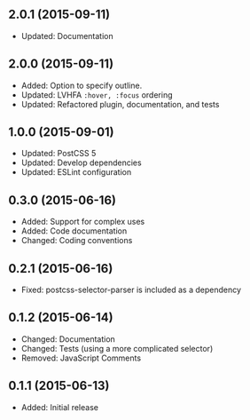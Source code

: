 ## 2.0.1 (2015-09-11)

- Updated: Documentation

## 2.0.0 (2015-09-11)

- Added: Option to specify outline.
- Updated: LVHFA `:hover, :focus` ordering
- Updated: Refactored plugin, documentation, and tests

## 1.0.0 (2015-09-01)

- Updated: PostCSS 5
- Updated: Develop dependencies
- Updated: ESLint configuration

## 0.3.0 (2015-06-16)

- Added: Support for complex uses
- Added: Code documentation
- Changed: Coding conventions

## 0.2.1 (2015-06-16)

- Fixed: postcss-selector-parser is included as a dependency

## 0.1.2 (2015-06-14)

- Changed: Documentation
- Changed: Tests (using a more complicated selector)
- Removed: JavaScript Comments

## 0.1.1 (2015-06-13)

- Added: Initial release
